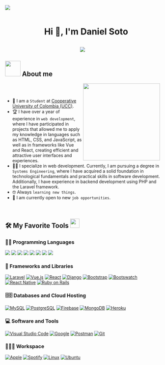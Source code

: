 <!--horizontal divider(gradiant)-->
<img src="https://user-images.githubusercontent.com/73097560/115834477-dbab4500-a447-11eb-908a-139a6edaec5c.gif">

<!--h1 without bottom border-->
<div id="user-content-toc">
  <ul align="center">
    <summary><h1 style="display: inline-block">Hi 👋, I'm Daniel Soto</h1></summary>
  </ul>
</div>

<p align="center">
  <a href="https://github.com/DenverCoder1/readme-typing-svg">
    <img src="https://readme-typing-svg.herokuapp.com?font=Time+New+Roman&color=%23C8BE25&size=25&center=true&vCenter=true&width=600&height=100&lines=Always+learning+new+things;Full+Stack+Developer;I+specialize+in+web+development;Competitive+Programmer">
  </a>
</p>

## <picture><img src = "https://github.com/7oSkaaa/7oSkaaa/blob/main/Images/about_me.gif?raw=true" width = 50px></picture> About me

<picture> <img align="right" src="https://github.com/7oSkaaa/7oSkaaa/blob/main/Images/Right_Side.gif?raw=true" width = 250px></picture>

<br><br>
- :school: I am a `Student` at [Cooperative University of Colombia (UCC)](https://www.ucc.edu.co).
- :trophy: I have over a year of experience in `web development`, where I have participated in projects that allowed me to apply my knowledge in languages such as HTML, CSS, and JavaScript, as well as in frameworks like Vue and React, creating efficient and attractive user interfaces and experiences.
- :technologist: I specialize in web development. Currently, I am pursuing a degree in `Systems Engineering`, where I have acquired a solid foundation in technological fundamentals and practical skills in software development. Additionally, I have experience in backend development using PHP and the Laravel framework.
- :nerd_face: Always `learning new things`.
- :memo: I am currently open to new `job opportunities`.
<br>


## 🛠️ My Favorite Tools <img src="https://media.giphy.com/media/iY8CRBdQXODJSCERIr/giphy.gif" width="30px">&nbsp; 

### 👨‍💻 Programming Languages
<span> 
  <img src="https://img.shields.io/badge/HTML5-E34F26?style=for-the-badge&logo=html5&logoColor=white">
  <img src="https://img.shields.io/badge/CSS3-1572B6?style=for-the-badge&logo=css3&logoColor=white">
  <img src="https://img.shields.io/badge/JavaScript-F7DF1E?style=for-the-badge&logo=javascript&logoColor=black">
  <img src="https://img.shields.io/badge/Node.js-43853D?style=for-the-badge&logo=node.js&logoColor=white">
  <img src="https://img.shields.io/badge/PHP-777BB4?style=for-the-badge&logo=php&logoColor=white">
  <img src="https://img.shields.io/badge/Python-14354C?style=for-the-badge&logo=python&logoColor=white">
  <img src="https://img.shields.io/badge/SQL-025E8C?style=for-the-badge&logo=amazon-dynamodb&logoColor=white">
  <img src="https://img.shields.io/badge/Ruby-CC342D?style=for-the-badge&logo=ruby&logoColor=white">
</span>


### 🧰 Frameworks and Libraries

<p>
    <a href="#"><img alt="Laravel" src="https://img.shields.io/badge/Laravel-%23FF2D20.svg?style=for-the-badge&logo=laravel&logoColor=white"></a>
    <a href="#"><img alt="Vue.js" src="https://img.shields.io/badge/Vue.js-35495E?style=for-the-badge&logo=vue.js&logoColor=4FC08D"></a>
    <a href="#"><img alt="React" src="https://img.shields.io/badge/React-20232A?style=for-the-badge&logo=react&logoColor=61DAFB"></a>
    <a href="#"><img alt="Django" src="https://img.shields.io/badge/Django-092E20?style=for-the-badge&logo=django&logoColor=white"></a>
    <a href="#"><img alt="Bootstrap" src="https://img.shields.io/badge/Bootstrap-563D7C?style=for-the-badge&logo=bootstrap&logoColor=white"></a>
    <a href="#"><img alt="Bootswatch" src="https://img.shields.io/badge/Bootswatch-563D7C?style=for-the-badge&logo=bootstrap&logoColor=white"></a>
    <a href="#"><img alt="React Native" src="https://img.shields.io/badge/React_Native-20232A?style=for-the-badge&logo=react&logoColor=61DAFB"></a>
    <a href="#"><img alt="Ruby on Rails" src="https://img.shields.io/badge/Ruby%20on%20Rails-%23CC0000.svg?style=for-the-badge&logo=ruby-on-rails&logoColor=white"></a>
</p>

### 🗄🗄️ Databases and Cloud Hosting

<p>
    <a href="#"><img alt="MySQL" src="https://img.shields.io/badge/MySQL-00599C?style=for-the-badge&logo=mysql&logoColor=white"></a>
    <a href="#"><img alt="PostgreSQL" src="https://img.shields.io/badge/PostgreSQL-336791?style=for-the-badge&logo=postgresql&logoColor=white"></a>
    <a href="#"><img alt="Firebase" src="https://img.shields.io/badge/Firebase-FFCA28?style=for-the-badge&logo=firebase&logoColor=black"></a>
    <a href="#"><img alt="MongoDB" src="https://img.shields.io/badge/MongoDB-47A248?style=for-the-badge&logo=mongodb&logoColor=white"></a>
    <a href="#"><img alt="Heroku" src="https://img.shields.io/badge/Heroku-430098?style=for-the-badge&logo=heroku&logoColor=white"></a>
</p>

### 💻 Software and Tools
<p>
    <a href="#"><img alt="Visual Studio Code" src="https://img.shields.io/badge/Visual%20Studio%20Code-007ACC?style=for-the-badge&logo=visual-studio-code&logoColor=white"></a>
    <a href="#"><img alt="Google" src="https://img.shields.io/badge/Google-4285F4?style=for-the-badge&logo=google&logoColor=white"></a>
    <a href="#"><img alt="Postman" src="https://img.shields.io/badge/Postman-FCA121?style=for-the-badge&logo=postman&logoColor=white"></a>
    <a href="#"><img alt="Git" src="https://img.shields.io/badge/Git-F05032?style=for-the-badge&logo=git&logoColor=white"></a>
</p>


### 👨🏽‍💻 Workspace

<p>
    <a href="#"><img alt="Apple" src="https://img.shields.io/badge/Apple-000000?style=for-the-badge&logo=apple&logoColor=white"></a>
    <a href="#"><img alt="Spotify" src="https://img.shields.io/badge/Spotify-1DB954?style=for-the-badge&logo=spotify&logoColor=white"></a>
    <a href="#"><img alt="Linux" src="https://img.shields.io/badge/Linux-FCC624?style=for-the-badge&logo=linux&logoColor=black"></a>
    <a href="#"><img alt="Ubuntu" src="https://img.shields.io/badge/Ubuntu-E95420?style=for-the-badge&logo=ubuntu&logoColor=white"></a>
</p>
